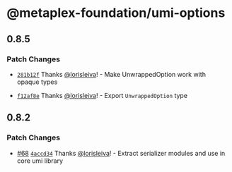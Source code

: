 # @metaplex-foundation/umi-options

## 0.8.5

### Patch Changes

- [`281b12f`](https://github.com/metaplex-foundation/umi/commit/281b12f052ed343c1d5ed25335a3efe283f7809f) Thanks [@lorisleiva](https://github.com/lorisleiva)! - Make UnwrappedOption work with opaque types

- [`f12af8e`](https://github.com/metaplex-foundation/umi/commit/f12af8e0127bea479155e73c6d4730ee94736ac7) Thanks [@lorisleiva](https://github.com/lorisleiva)! - Export `UnwrappedOption` type

## 0.8.2

### Patch Changes

- [#68](https://github.com/metaplex-foundation/umi/pull/68) [`4accd34`](https://github.com/metaplex-foundation/umi/commit/4accd34f0a70d360321c42f395a2ad45cbadca16) Thanks [@lorisleiva](https://github.com/lorisleiva)! - Extract serializer modules and use in core umi library
